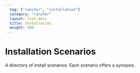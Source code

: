 ```yaml
---
  tag: ["rancher", "installation"]
  category: "rancher"
  layout: list-docs
  title: Installation
  weight: 100
---
```


# Installation Scenarios

A directory of install scenarios. Each scenario offers a synopsis.
